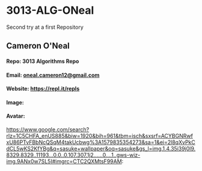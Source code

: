 # 3013-ALG-ONeal
Second try at a first Repository

## Cameron O'Neal

#### Repo: 3013 Algorithms Repo
#### Email: oneal.cameron12@gmail.com
#### Website: https://repl.it/repls
#### Image:

#### Avatar:
https://www.google.com/search?rlz=1C5CHFA_enUS885&biw=1920&bih=961&tbm=isch&sxsrf=ACYBGNRwfxU86PTvFBbNcQSqM4takUcbwg%3A1579835354273&sa=1&ei=2l8qXvPkCdCL5wKS2KfYBg&q=sasuke+wallpaper&oq=sasuke&gs_l=img.1.4.35i39j0l9.8329.8329..11193...0.0..0.107.307.1j2......0....1..gws-wiz-img.9ANx0w7SL5I#imgrc=CTC2QXMtsF99AM:
